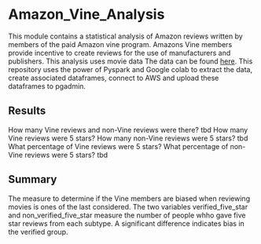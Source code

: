 # Amazon_Vine_Analysis
  This module contains a statistical analysis of Amazon reviews written by members of the paid Amazon vine program. Amazons Vine members provide incentive to create reviews 
  for the use of manufacturers and publishers. This analysis uses movie data The data can be found [here](https://s3.amazonaws.com/amazon-reviews-pds/tsv/amazon_reviews_us_Music_v1_00.tsv.gz).
  This repository uses the power of Pyspark and Google colab to extract the data, create associated dataframes, connect to AWS and upload these dataframes to pgadmin. 



## Results
How many Vine reviews and non-Vine reviews were there?
tbd
How many Vine reviews were 5 stars? How many non-Vine reviews were 5 stars?
tbd
What percentage of Vine reviews were 5 stars? What percentage of non-Vine reviews were 5 stars?
tbd


## Summary 

The measure to determine if the Vine members are biased when reviewing movies is ones of the last considered. The two variables verified_five_star and non_verified_five_star measure the number of people whho gave five star reviews from each subtype. A significant difference indicates bias in the verified group. 
